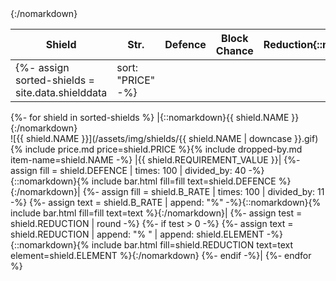 |Shield|Str.|Defence|Block Chance|Reduction{::nomarkdown}<colgroup><col><col style="width: 32px;"><col style="width: 20%;"><col style="width: 20%;"><col style="width: 20%;"></colgroup>{:/nomarkdown}|
|-|-|-|-|-|
{%- assign sorted-shields = site.data.shielddata | sort: "PRICE" -%}
{%- for shield in sorted-shields %}
  |{::nomarkdown}<span class="record-name">{{ shield.NAME }}</span>{:/nomarkdown}<br />![{{ shield.NAME }}](/assets/img/shields/{{ shield.NAME | downcase }}.gif){% include price.md price=shield.PRICE %}{% include dropped-by.md item-name=shield.NAME -%}
  |{{ shield.REQUIREMENT_VALUE }}|
  {%- assign fill = shield.DEFENCE | times: 100 | divided_by: 40 -%}{::nomarkdown}{% include bar.html fill=fill text=shield.DEFENCE %}{:/nomarkdown}|
  {%- assign fill = shield.B_RATE | times: 100 | divided_by: 11 -%}
  {%- assign text = shield.B_RATE | append: "%" -%}{::nomarkdown}{% include bar.html fill=fill text=text %}{:/nomarkdown}|
  {%- assign test = shield.REDUCTION | round -%}
  {%- if test > 0 -%}
    {%- assign text = shield.REDUCTION | append: "% " | append: shield.ELEMENT -%}{::nomarkdown}{% include bar.html fill=shield.REDUCTION text=text element=shield.ELEMENT %}{:/nomarkdown}
  {%- endif -%}|
{%- endfor %}